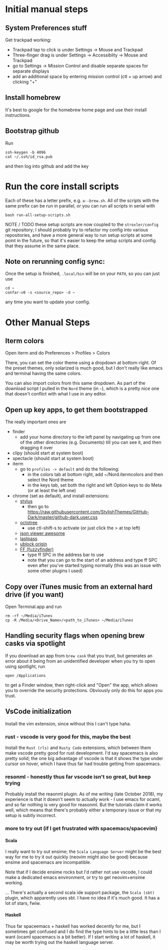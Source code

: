 # Initial manual steps

## System Preferences stuff

Get trackpad working:
 - Trackpad tap to click is under Settings -> Mouse and Trackpad
 - Three-finger drag is under Settings -> Accessiblity -> Mouse and Trackpad
 - go to Settings -> Mission Control and disable separate spaces for separate
   displays
 - add an additional space by entering mission control (ctl + up arrow) and
   clicking "+"

## Install homebrew

It's best to google for the homebrew home page and use their install
instructions.

## Bootstrap github

Run
```
ssh-keygen -b 4096
cat ~/.ssh/id_rsa.pub
```
and then log into github and add the key

# Run the core install scripts

Each of these has a letter prefix, e.g. `a--brew.sh`. All of the
scripts with the same prefix can be run in parallel, or you can
run all scripts in serial with
```
bash run-all-setup-scripts.sh
```

NOTE / TODO these setup scripts are now coupled to the `stroxler/config`
git repository; I should probably try to refactor my config into various
repositories, and have a more general way to run setup scripts at some
point in the future, so that it's easier to keep the setup scripts and
config that they assume in the same place.

## Note on rerunning config sync:

Once the setup is finished, `.local/bin` will be on your `PATH`, so you can
just use
```
cd ~
confar-v0 -s <source_repo> -d ~
```
any time you want to update your config.

# Other Manual Steps

## Iterm colors

Open iterm and do Preferences > Profiles > Colors

There, you can set the color theme using a dropdown at bottom-right. Of the
preset themes, only solarized is much good, but I don't really like emacs
and terminal having the same colors.

You can also import colors from this same dropdown. As part of the download
script I pulled in the `Nord` theme (in `~`), which is a pretty nice one that
doesn't conflict with what I use in any editor.

## Open up key apps, to get them bootstrapped

The really important ones are
 - finder
   - add your home directory to the left panel by navigating up from one
     of the other directories (e.g. Documents) till you can see it, and then
     dragging it over
 - clipy (should start at system boot)
 - spectacle (should start at system boot)
 - iterm
   - go to `profiles -> default` and do the following:
     - in the colors tab at bottom right, add ~/Nord.itermcolors and then
       select the Nord theme
     - in the keys tab, set both the right and left Option keys to do Meta
       (or at least the left one)
 - chrome (set as default), and install extensions:
   - [stylus](https://chrome.google.com/webstore/detail/stylus/clngdbkpkpeebahjckkjfobafhncgmne?hl=en)
     - then go to https://raw.githubusercontent.com/StylishThemes/GitHub-Dark/master/github-dark.user.css
   - [octotree](https://chrome.google.com/webstore/detail/octotree/bkhaagjahfmjljalopjnoealnfndnagc?hl=en-US)
     - use ctl-shift-s to activate (or just click the > at top left)
   - [json viewer awesome](https://chrome.google.com/webstore/detail/json-viewer-awesome/iemadiahhbebdklepanmkjenfdebfpfe?hl=en)
   - [lastpass](https://chrome.google.com/webstore/detail/lastpass-free-password-ma/hdokiejnpimakedhajhdlcegeplioahd?hl=en-US)
   - [ublock origin](https://chrome.google.com/webstore/detail/ublock-origin/cjpalhdlnbpafiamejdnhcphjbkeiagm?hl=en)
   - [FF (fuzzyfinder)](https://chrome.google.com/webstore/detail/ff-fuzzy-finder-for-chrom/dbgeolnmmjmhcfndmmahnpicpmnpibep?hl=en)
     - type ff SPC in the address bar to use
     - note that you can go to the start of an address and type ff SPC
       even after you've started typing normally (this was an issue with
       some other plugins I used)

## Copy over iTunes music from an external hard drive (if you want)

Open Terminal.app and run
```
rm -rf ~/Media/iTunes
cp -R /Media/<Drive_Name>/<path_to_iTunes> ~/Media/iTunes
```

## Handling security flags when opening brew casks via spotlight

If you download an app from `brew cask` that you trust, but
generates an error about it being from an unidentified
developer when you try to open using spotlight, run
```
open /Applications
```
to get a Finder window, then right-click and "Open" the app,
which allows you to override the security protections. Obviously
only do this for apps you trust.

## VsCode initialization

Install the vim extension, since without this I can't type haha.

### rust - vscode is very good for this, maybe the best

Install the `Rust (rls)` and `Rusty Code` extensions, which between them
make vscode pretty good for rust development. I'd say spacemacs is also
pretty solid; the one big advantage of vscode is that it shows the type under
cursor on hover, which I have thus far had trouble getting from spacemacs.

### resonml - honestly thus far vscode isn't so great, but keep trying

Probably install the reaonml plugin. As of me writing (late October 2018),
my experience is that it doesn't seem to actually work - I use emacs for
ocaml, and so far nothing is very good for reasonml. But the tutorials claim
it works well, which means that there's probably either a temporary issue
or that my setup is subtly incorrect.

### more to try out (if I get frustrated with spacemacs/spacevim)


#### Scala

I really want to try out ensime; the `Scala Language Server` might be the
best way for me to try it out quickly (neovim might also be good) because
ensime and spacemacs are incompatible.

Note that if I decide ensime rocks but I'd rather not use vscode, I could make
a dedicated emacs environment, or try to get neovim+ensime working.

... There's actually a second scala ide support package, the `Scala (sbt)`
plugin, which apparently uses sbt. I have no idea if it's much good. It has
a lot of stars, fwiw.

#### Haskell

Thus far spaceemacs + haskell has worked decently for me, but I sometimes get
confused and I do find the type hints to be a little less than I want (ocaml
spacemacs is a bit better). If I start writing a lot of haskell, it may be
worth trying out the haskell language server.
